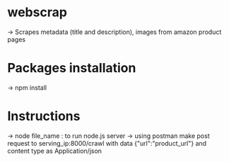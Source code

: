 # webscrap
-> Scrapes metadata (title and description), images from amazon product pages

# Packages installation
-> npm install

# Instructions
-> node file_name : to run node.js server
-> using postman make post request to serving_ip:8000/crawl with data {"url":"product_url"} and content type as Application/json

